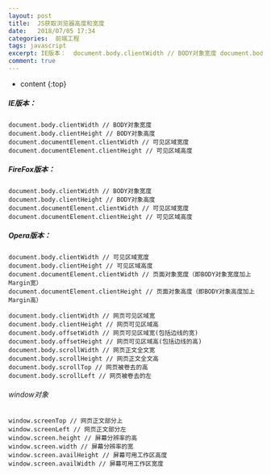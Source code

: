 ```yaml
---
layout: post
title:  JS获取浏览器高度和宽度
date:   2018/07/05 17:34
categories:  前端工程
tags: javascript 
excerpt: IE版本：  document.body.clientWidth // BODY对象宽度 document.body.clientHeight // BODY对象高度 document.documentElement.clientWidth // 可见区域宽度 document.documentElement.clientHeight // 可见区域高度   FireFox版本：  documen
comment: true
---
```

* content
{:top}

<h5>IE版本：</h5>

<pre><code class="language-javascript ">document.body.clientWidth // BODY对象宽度
document.body.clientHeight // BODY对象高度
document.documentElement.clientWidth // 可见区域宽度
document.documentElement.clientHeight // 可见区域高度
</code></pre>

<h5>FireFox版本：</h5>

<pre><code class="language-javascript ">document.body.clientWidth // BODY对象宽度
document.body.clientHeight // BODY对象高度
document.documentElement.clientWidth // 可见区域宽度
document.documentElement.clientHeight // 可见区域高度
</code></pre>

<h5>Opera版本：</h5>

<pre><code class="language-javascript ">document.body.clientWidth // 可见区域宽度
document.body.clientHeight // 可见区域高度
document.documentElement.clientWidth // 页面对象宽度（即BODY对象宽度加上Margin宽）
document.documentElement.clientHeight // 页面对象高度（即BODY对象高度加上Margin高）
</code></pre>

<pre><code class="language-javascript ">document.body.clientWidth // 网页可见区域宽
document.body.clientHeight // 网页可见区域高
document.body.offsetWidth // 网页可见区域宽(包括边线的宽)
document.body.offsetHeight // 网页可见区域高(包括边线的高)
document.body.scrollWidth // 网页正文全文宽
document.body.scrollHeight // 网页正文全文高
document.body.scrollTop // 网页被卷去的高
document.body.scrollLeft // 网页被卷去的左
</code></pre>

<h6>window对象</h6>

<pre><code class="language-javascript ">window.screenTop // 网页正文部分上
window.screenLeft // 网页正文部分左
window.screen.height // 屏幕分辨率的高
window.screen.width // 屏幕分辨率的宽
window.screen.availHeight // 屏幕可用工作区高度
window.screen.availWidth // 屏幕可用工作区宽度
</code></pre>
    